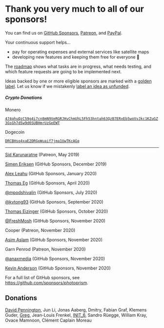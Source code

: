 Thank you very much to all of our sponsors!
===========================================

You can find us on [GitHub Sponsors](https://github.com/sponsors/photoprism),
[Patreon](https://www.patreon.com/photoprism), and [PayPal](https://www.paypal.me/photoprism).

Your continuous support helps...

* pay for operating expenses and external services like satellite maps
* developing new features and keeping them free for everyone 🌈
  
The [roadmap](https://github.com/photoprism/photoprism/projects/5) shows what tasks are in progress,
what needs testing, and which feature requests are going to be implemented next.

Ideas backed by one or more eligible sponsors are marked with a [golden label](https://github.com/photoprism/photoprism/issues?q=is%3Aissue+is%3Aopen+label%3Asponsor).
Let us know if we mistakenly [label an idea as unfunded](https://github.com/photoprism/photoprism/issues?q=is%3Aissue+is%3Aopen+label%3Aunfunded).

##### Crypto Donations #####

Monero

[`474qhuQzC59g4i7cn8mN9VeRGRJHvChmUhL5Fh53hntah63QzB7ERxEb5woVvJkc1KZuGZ3GsGh7d5w9d6SUBHmrUzGeEWT`](monero:474qhuQzC59g4i7cn8mN9VeRGRJHvChmUhL5Fh53hntah63QzB7ERxEb5woVvJkc1KZuGZ3GsGh7d5w9d6SUBHmrUzGeEWT)

Dogecoin

[`DRCBHso4xaE2DRGpWuaif7jma1UwTKcAGq`](dogecoin:DRCBHso4xaE2DRGpWuaif7jma1UwTKcAGq)

---

[Sid Karunaratne](https://github.com/sakaru) (Patreon, May 2019)

[Simen Eriksen](https://github.com/dennorske) (GitHub Sponsors, December 2019)

[Alex Leahu](https://github.com/alxjsn) (GitHub Sponsors, January 2020)

[Thomas Eg](https://github.com/ThomasEg) (GitHub Sponsors, April 2020)

[@mpodshivalin](https://github.com/mpodshivalin) (GitHub Sponsors, July 2020)

[@kvtong93](https://github.com/kvtong93) (GitHub Sponsors, September 2020)

[Thomas Eizinger](https://github.com/thomaseizinger) (GitHub Sponsors, October 2020)

[@FreshMosh](https://github.com/FreshMosh) (GitHub Sponsors, November 2020)

Cooper (Patreon, November 2020)

[Asim Aslam](https://github.com/asim) (GitHub Sponsors, November 2020)

Garn Penrod (Patreon, November 2020)

[@anaxmedia](https://github.com/anaxmedia) (GitHub Sponsors, November 2020)

[Kevin Anderson](https://github.com/kevinanderson1) (GitHub Sponsors, November 2020)

For a full list of GitHub sponsors, see https://github.com/sponsors/photoprism.

## Donations ##

[David Pennington](https://github.com/Xeoncross), Jun Li, Jonas Aaberg, Dmitry, Fabian Graf, 
Klemens Guder, [Greg](https://github.com/oziee), Jean-Louis Frenkel,
[INIT_6](https://twitter.com/init_3), Sandro Rüegge, William Kray, Ovace Mamnoon, Clément Caplain Moreau

[patreon]: https://www.patreon.com/photoprism
[paypal]: https://www.paypal.me/photoprism
[issues:sponsor]: https://github.com/photoprism/photoprism/issues?q=is%3Aissue+is%3Aopen+label%3Asponsor
[issues:unfunded]: https://github.com/photoprism/photoprism/issues?q=is%3Aissue+is%3Aopen+label%3Aunfunded
